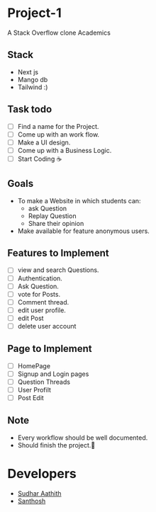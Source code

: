 # Project-1
A Stack Overflow clone Academics

## Stack
- Next js
- Mango db
- Tailwind :)

## Task todo 
- [ ] Find a name for the Project.
- [ ] Come up with an work flow.
- [ ] Make a UI design.
- [ ] Come up with a Business Logic.
- [ ] Start Coding ☕

## Goals
- To make a Website in which students can:
  - ask Question
  - Replay Question
  - Share their opinion
- Make available for feature anonymous users.

## Features to Implement
- [ ] view and search Questions.
- [ ] Authentication.
- [ ] Ask Question.
- [ ] vote for Posts.
- [ ] Comment thread.
- [ ] edit user profile.
- [ ] edit Post
- [ ] delete user account

## Page to Implement
- [ ] HomePage
- [ ] Signup and Login pages
- [ ] Question Threads
- [ ] User Profilt
- [ ] Post Edit

## Note
- Every workflow should be well documented.
- Should finish the project.🥲

# Developers 

- [Sudhar Aathith](https://github.com/sudharaathith/)
- [Santhosh](https://github.com/Santhoshnov)
